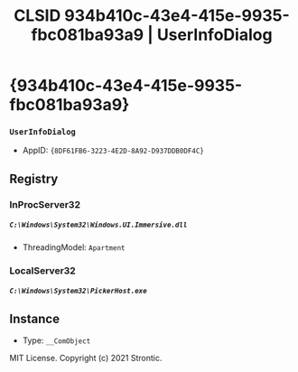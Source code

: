 ﻿---
title: "CLSID 934b410c-43e4-415e-9935-fbc081ba93a9 | UserInfoDialog"
excerpt: What is COM-Object CLSID 934b410c-43e4-415e-9935-fbc081ba93a9?
---

# {934b410c-43e4-415e-9935-fbc081ba93a9}

### `UserInfoDialog`
* AppID: `{8DF61FB6-3223-4E2D-8A92-D937DDB0DF4C}`

## Registry


### InProcServer32

##### `C:\Windows\System32\Windows.UI.Immersive.dll`
* ThreadingModel: `Apartment`

### LocalServer32

##### `C:\Windows\System32\PickerHost.exe`

## Instance

* Type: `__ComObject`

MIT License. Copyright (c) 2021 Strontic.


